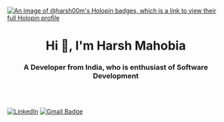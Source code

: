 
[![An image of @harsh00m's Holopin badges, which is a link to view their full Holopin profile](https://holopin.me/harsh00m)](https://holopin.io/@harsh00m)

<h1 align="center">Hi 👋, I'm Harsh Mahobia</h1>
<h3 align="center">A Developer from India, who is enthusiast of Software Development</h3>

<br/><br/>

[![LinkedIn](https://img.shields.io/badge/LinkedIn-%230077B5.svg?&style=for-the-badge&logo=linkedin&logoColor=white)](https://linkedin.com/in/harsh-mahobia)
[![Gmail Badge](https://img.shields.io/badge/-harshmahobia.it@gmail.com-c14438?style=flat-square&logo=Gmail&logoColor=white&link=mailto:harsh20mahobia@gmail.com)](mailto:harshmahobia.it@gmail.com)
<br>























